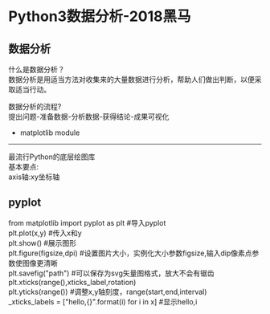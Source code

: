 Python3数据分析-2018黑马
=======================
数据分析
-------
什么是数据分析？<br>
数据分析是用适当方法对收集来的大量数据进行分析，帮助人们做出判断，以便采取适当行动。

数据分析的流程?<br>
提出问题-准备数据-分析数据-获得结论-成果可视化

* matplotlib module
--------------------
最流行Python的底层绘图库<br>
基本要点:<br>
axis轴:xy坐标轴

pyplot
------
from matplotlib import pyplot as plt  #导入pyplot<br>
plt.plot(x,y)     #传入x和y<br>
plt.show()        #展示图形<br>
plt.figure(figsize,dpi)   #设置图片大小，实例化大小参数figsize,输入dip像素点参数使图像更清晰 <br>
plt.savefig("path")       #可以保存为svg矢量图格式，放大不会有锯齿 <br>
plt.xticks(range(),xticks_label,rotation)  
plt.yticks(range())        #调整x,y轴刻度，range(start,end,interval) <br>
_xticks_labels = ["hello,{}".format(i) for i in x]   #显示hello,i<br>

